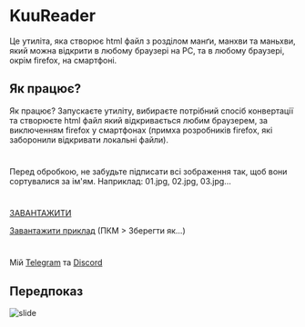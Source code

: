 # KuuReader
Це утиліта, яка створює html файл з розділом манґи, манхви та маньхви, який можна відкрити в любому браузері на PC, та в любому браузері, окрім firefox, на смартфоні.

## Як працює? 
Як працює? Запускаєте утиліту, вибираєте потрібний спосіб конвертації та створюєте html файл який відкривається любим браузерем, за виключенням firefox у смартфонах (примха розробників firefox, які заборонили відкривати локальні файли).<br>
#
Перед обробкою, не забудьте підписати всі зображення так, щоб вони сортувалися за ім'ям. Наприклад: 01.jpg, 02.jpg, 03.jpg...
#
[ЗАВАНТАЖИТИ](https://github.com/Kuudere-phile/KuuReader/releases)

[Завантажити приклад](https://raw.githubusercontent.com/Kuudere-phile/KuuReader/refs/heads/main/test/%D0%A2%D0%B5%D1%81%D1%82%D0%BE%D0%B2%D0%B8%D0%B9%20%D0%A0%D0%BE%D0%B7%D0%B4%D1%96%D0%BB.html) (ПКМ > Зберегти як...)
#
Мій [Telegram](https://t.me/kuuderephile) та [Discord](https://discord.gg/36yH5WrmN3)

## Передпоказ
![slide](https://raw.githubusercontent.com/Kuudere-phile/KuuReader/refs/heads/main/picture/2024-12-27%2006-10-33.gif)
